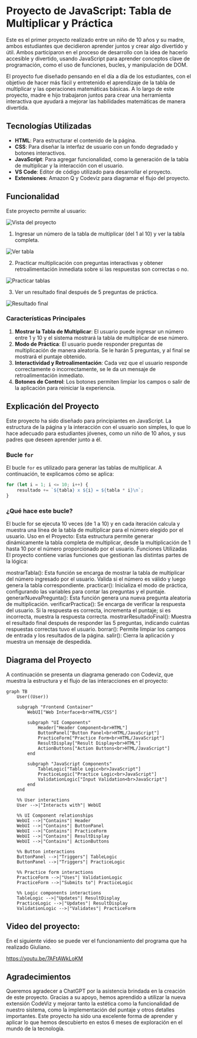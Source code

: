 # Proyecto de JavaScript: Tabla de Multiplicar y Práctica

Este es el primer proyecto realizado entre un niño de 10 años y su madre, ambos estudiantes que decidieron aprender juntos y crear algo divertido y útil. Ambos participaron en el proceso de desarrollo con la idea de hacerlo accesible y divertido, usando JavaScript para aprender conceptos clave de programación, como el uso de funciones, bucles, y manipulación de DOM.

El proyecto fue diseñado pensando en el día a día de los estudiantes, con el objetivo de hacer más fácil y entretenido el aprendizaje de la tabla de multiplicar y las operaciones matemáticas básicas. A lo largo de este proyecto, madre e hijo trabajaron juntos para crear una herramienta interactiva que ayudará a mejorar las habilidades matemáticas de manera divertida.

## Tecnologías Utilizadas

- **HTML**: Para estructurar el contenido de la página.
- **CSS**: Para diseñar la interfaz de usuario con un fondo degradado y botones interactivos.
- **JavaScript**: Para agregar funcionalidad, como la generación de la tabla de multiplicar y la interacción con el usuario.
- **VS Code**: Editor de código utilizado para desarrollar el proyecto.
- **Extensiones**: Amazon Q y Codeviz para diagramar el flujo del proyecto.

## Funcionalidad

Este proyecto permite al usuario:

![Vista del proyecto](assets/tablas.png)

1. Ingresar un número de la tabla de multiplicar (del 1 al 10) y ver la tabla completa.

![Ver tabla](assets/ver.png)

2. Practicar multiplicación con preguntas interactivas y obtener retroalimentación inmediata sobre si las respuestas son correctas o no.

![Practicar tablas](assets/practicar.png)

3. Ver un resultado final después de 5 preguntas de práctica.

![Resultado final ](assets/puntaje.png)


### Características Principales

1. **Mostrar la Tabla de Multiplicar**: El usuario puede ingresar un número entre 1 y 10 y el sistema mostrará la tabla de multiplicar de ese número.
2. **Modo de Práctica**: El usuario puede responder preguntas de multiplicación de manera aleatoria. Se le harán 5 preguntas, y al final se mostrará el puntaje obtenido.
3. **Interactividad y Retroalimentación**: Cada vez que el usuario responde correctamente o incorrectamente, se le da un mensaje de retroalimentación inmediato.
4. **Botones de Control**: Los botones permiten limpiar los campos o salir de la aplicación para reiniciar la experiencia.

## Explicación del Proyecto

Este proyecto ha sido diseñado para principiantes en JavaScript. La estructura de la página y la interacción con el usuario son simples, lo que lo hace adecuado para estudiantes jóvenes, como un niño de 10 años, y sus padres que deseen aprender junto a él.

### Bucle `for`

El bucle `for` es utilizado para generar las tablas de multiplicar. A continuación, te explicamos cómo se aplica:

```javascript
for (let i = 1; i <= 10; i++) {
    resultado += `${tabla} x ${i} = ${tabla * i}\n`;
}
```

### ¿Qué hace este bucle?
El bucle for se ejecuta 10 veces (de 1 a 10) y en cada iteración calcula y muestra una línea de la tabla de multiplicar para el número elegido por el usuario.
Uso en el Proyecto: Esta estructura permite generar dinámicamente la tabla completa de multiplicar, desde la multiplicación de 1 hasta 10 por el número proporcionado por el usuario.
Funciones Utilizadas
El proyecto contiene varias funciones que gestionan las distintas partes de la lógica:

mostrarTabla(): Esta función se encarga de mostrar la tabla de multiplicar del número ingresado por el usuario. Valida si el número es válido y luego genera la tabla correspondiente.
practicar(): Inicializa el modo de práctica, configurando las variables para contar las preguntas y el puntaje.
generarNuevaPregunta(): Esta función genera una nueva pregunta aleatoria de multiplicación.
verificarPractica(): Se encarga de verificar la respuesta del usuario. Si la respuesta es correcta, incrementa el puntaje; si es incorrecta, muestra la respuesta correcta.
mostrarResultadoFinal(): Muestra el resultado final después de responder las 5 preguntas, indicando cuántas respuestas correctas tuvo el usuario.
borrar(): Permite limpiar los campos de entrada y los resultados de la página.
salir(): Cierra la aplicación y muestra un mensaje de despedida.

## Diagrama del Proyecto

A continuación se presenta un diagrama generado con Codeviz, que muestra la estructura y el flujo de las interacciones en el proyecto:
```mermaid
graph TB
    User((User))

    subgraph "Frontend Container"
        WebUI["Web Interface<br>HTML/CSS"]
        
        subgraph "UI Components"
            Header["Header Component<br>HTML"]
            ButtonPanel["Button Panel<br>HTML/JavaScript"]
            PracticeForm["Practice Form<br>HTML/JavaScript"]
            ResultDisplay["Result Display<br>HTML"]
            ActionButtons["Action Buttons<br>HTML/JavaScript"]
        end

        subgraph "JavaScript Components"
            TableLogic["Table Logic<br>JavaScript"]
            PracticeLogic["Practice Logic<br>JavaScript"]
            ValidationLogic["Input Validation<br>JavaScript"]
        end
    end

    %% User interactions
    User -->|"Interacts with"| WebUI
    
    %% UI Component relationships
    WebUI -->|"Contains"| Header
    WebUI -->|"Contains"| ButtonPanel
    WebUI -->|"Contains"| PracticeForm
    WebUI -->|"Contains"| ResultDisplay
    WebUI -->|"Contains"| ActionButtons

    %% Button interactions
    ButtonPanel -->|"Triggers"| TableLogic
    ButtonPanel -->|"Triggers"| PracticeLogic
    
    %% Practice form interactions
    PracticeForm -->|"Uses"| ValidationLogic
    PracticeForm -->|"Submits to"| PracticeLogic
    
    %% Logic components interactions
    TableLogic -->|"Updates"| ResultDisplay
    PracticeLogic -->|"Updates"| ResultDisplay
    ValidationLogic -->|"Validates"| PracticeForm
```

## Video del proyecto:
En el siguiente video se puede ver el funcionamiento del programa que ha realizado Giuliano.

https://youtu.be/7AFtAWkLoKM

## Agradecimientos

Queremos agradecer a ChatGPT por la asistencia brindada en la creación de este proyecto. Gracias a su apoyo, hemos aprendido a utilizar la nueva extensión CodeViz y mejorar tanto la estética como la funcionalidad de nuestro sistema, como la implementación del puntaje y otros detalles importantes. Este proyecto ha sido una excelente forma de aprender y aplicar lo que hemos descubierto en estos 6 meses de exploración en el mundo de la tecnología.

